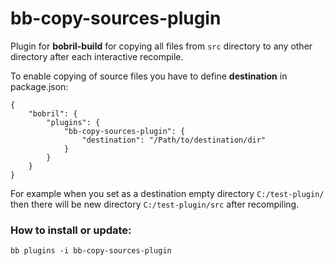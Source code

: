 # bb-copy-sources-plugin
Plugin for **bobril-build** for copying all files from `src` directory to any other directory after each interactive recompile.

To enable copying of source files you have to define **destination** in package.json:

```
{
	"bobril": {
        "plugins": {
            "bb-copy-sources-plugin": {
                "destination": "/Path/to/destination/dir"
            }
        }
    }
}
```

For example when you set as a destination empty directory `C:/test-plugin/` then there will be new directory `C:/test-plugin/src`
after recompiling.

### How to install or update:
	bb plugins -i bb-copy-sources-plugin